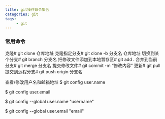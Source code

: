 ```yaml
---
title: git操作命令集合
categories: git
tags:
     - git
---
```

### 常用命令

克隆#  git clone 仓库地址
克隆指定分支#   git clone -b 分支名 仓库地址
切换到某个分支#  git branch 分支名
把修改文件添加到本地暂存区#  git add .
合并到当前分支#  git merge 分支名
提交修改文件#  git commit -m “修改内容”
更新#  git pull
提交到远程分支#  git push origin 分支名

<!-- more -->
查看/修改用户名和邮箱地址
$ git config user.name

$ git config user.email

$ git config --global user.name "username"

$ git config --global user.email "email"
